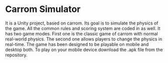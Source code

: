 # Carrom Simulator
It is a Unity project, based on carrom. Its goal is to simulate the physics of the game. All the common rules and scoring system are coded in as well. 
It has two game modes. First one is the classic game of carrom with normal real-world physics. The second one allows players to change the physics in real-time.
The game has been designed to be playable on mobile and desktop both.
To play on your mobile device download the .apk file from the repository.

